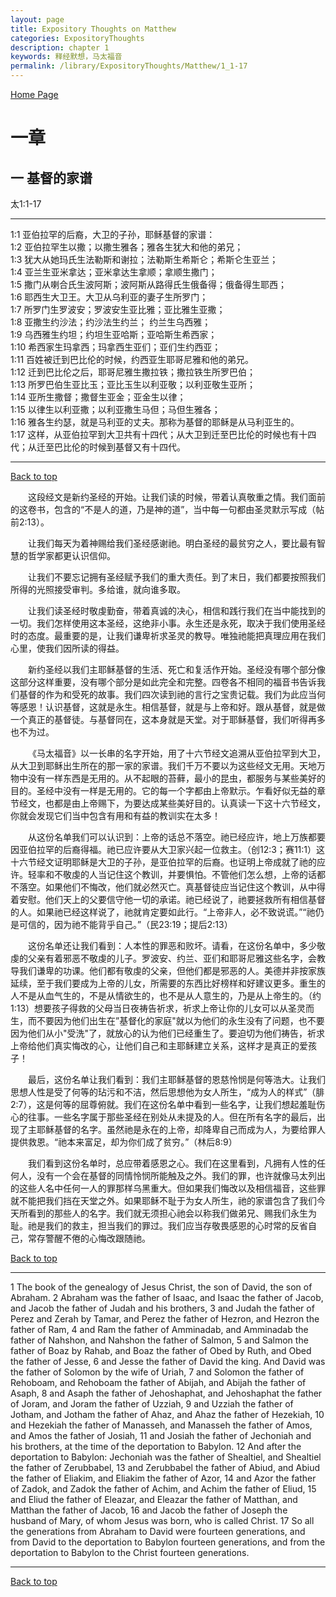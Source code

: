 ```yaml
---
layout: page
title: Expository Thoughts on Matthew
categories: ExpositoryThoughts
description: chapter 1
keywords: 释经默想，马太福音
permalink: /library/ExpositoryThoughts/Matthew/1_1-17
---
```

[ Home Page ]({{site.baseurl}}/index) <br>

<a name="0"></a>
# 一章 

## 一 基督的家谱

太1:1-17

***

1:1 亚伯拉罕的后裔，大卫的子孙，耶稣基督的家谱：<br>
1:2 亚伯拉罕生以撒；以撒生雅各；雅各生犹大和他的弟兄；<br>
1:3 犹大从她玛氏生法勒斯和谢拉；法勒斯生希斯仑；希斯仑生亚兰；<br>
1:4 亚兰生亚米拿达；亚米拿达生拿顺；拿顺生撒门；<br>
1:5 撒门从喇合氏生波阿斯；波阿斯从路得氏生俄备得；俄备得生耶西；<br>
1:6 耶西生大卫王。大卫从乌利亚的妻子生所罗门；<br>
1:7 所罗门生罗波安；罗波安生亚比雅；亚比雅生亚撒；<br>
1:8 亚撒生约沙法；约沙法生约兰； 约兰生乌西雅；<br>
1:9 乌西雅生约坦；约坦生亚哈斯；亚哈斯生希西家；<br>
1:10 希西家生玛拿西；玛拿西生亚们；亚们生约西亚；<br>
1:11 百姓被迁到巴比伦的时候，约西亚生耶哥尼雅和他的弟兄。<br>
1:12 迁到巴比伦之后，耶哥尼雅生撒拉铁；撒拉铁生所罗巴伯；<br>
1:13 所罗巴伯生亚比玉；亚比玉生以利亚敬；以利亚敬生亚所；<br>
1:14 亚所生撒督；撒督生亚金；亚金生以律；<br>
1:15 以律生以利亚撒；以利亚撒生马但；马但生雅各；<br>
1:16 雅各生约瑟，就是马利亚的丈夫。那称为基督的耶稣是从马利亚生的。<br>
1:17 这样，从亚伯拉罕到大卫共有十四代；从大卫到迁至巴比伦的时候也有十四代；从迁至巴比伦的时候到基督又有十四代。<br>

***

[Back to top](#0)

&emsp;&emsp;这段经文是新约圣经的开始。让我们读的时候，带着认真敬重之情。我们面前的这卷书，包含的“不是人的道，乃是神的道”，当中每一句都由圣灵默示写成（帖前2:13）。

&emsp;&emsp;让我们每天为着神赐给我们圣经感谢祂。明白圣经的最贫穷之人，要比最有智慧的哲学家都更认识信仰。

&emsp;&emsp;让我们不要忘记拥有圣经赋予我们的重大责任。到了末日，我们都要按照我们所得的光照接受审判。多给谁，就向谁多取。

&emsp;&emsp;让我们读圣经时敬虔勤奋，带着真诚的决心，相信和践行我们在当中能找到的一切。我们怎样使用这本圣经，这绝非小事。永生还是永死，取决于我们使用圣经时的态度。最重要的是，让我们谦卑祈求圣灵的教导。唯独祂能把真理应用在我们心里，使我们因所读的得益。

&emsp;&emsp;新约圣经以我们主耶稣基督的生活、死亡和复活作开始。圣经没有哪个部分像这部分这样重要，没有哪个部分是如此完全和完整。四卷各不相同的福音书告诉我们基督的作为和受死的故事。我们四次读到祂的言行之宝贵记载。我们为此应当何等感恩！认识基督，这就是永生。相信基督，就是与上帝和好。跟从基督，就是做一个真正的基督徒。与基督同在，这本身就是天堂。对于耶稣基督，我们听得再多也不为过。

&emsp;&emsp;《马太福音》以一长串的名字开始，用了十六节经文追溯从亚伯拉罕到大卫，从大卫到耶稣出生所在的那一家的家谱。我们千万不要以为这些经文无用。天地万物中没有一样东西是无用的。从不起眼的苔藓，最小的昆虫，都服务与某些美好的目的。圣经中没有一样是无用的。它的每一个字都由上帝默示。乍看好似无益的章节经文，也都是由上帝赐下，为要达成某些美好目的。认真读一下这十六节经文，你就会发现它们当中包含有用和有益的教训实在太多！

&emsp;&emsp;从这份名单我们可以认识到：上帝的话总不落空。祂已经应许，地上万族都要因亚伯拉罕的后裔得福。祂已应许要从大卫家兴起一位救主。（创12:3；赛11:1）这十六节经文证明耶稣是大卫的子孙，是亚伯拉罕的后裔。也证明上帝成就了祂的应许。轻率和不敬虔的人当记住这个教训，并要惧怕。不管他们怎么想，上帝的话都不落空。如果他们不悔改，他们就必然灭亡。真基督徒应当记住这个教训，从中得着安慰。他们天上的父要信守他一切的承诺。祂已经说了，祂要拯救所有相信基督的人。如果祂已经这样说了，祂就肯定要如此行。“上帝非人，必不致说谎。”“祂仍是可信的，因为祂不能背乎自己。”（民23:19；提后2:13）

&emsp;&emsp;这份名单还让我们看到：人本性的罪恶和败坏。请看，在这份名单中，多少敬虔的父亲有着邪恶不敬虔的儿子。罗波安、约兰、亚们和耶哥尼雅这些名字，会教导我们谦卑的功课。他们都有敬虔的父亲，但他们都是邪恶的人。美德并非按家族延续，至于我们要成为上帝的儿女，所需要的东西比好榜样和好建议更多。重生的人不是从血气生的，不是从情欲生的，也不是从人意生的，乃是从上帝生的。（约1:13）想要孩子得救的父母当日夜祷告祈求，祈求上帝让你的儿女可以从圣灵而生，而不要因为他们出生在”基督化的家庭"就以为他们的永生没有了问题，也不要因为他们从小"受洗"了，就放心的认为他们已经重生了。要迫切为他们祷告，祈求上帝给他们真实悔改的心，让他们自己和主耶稣建立关系，这样才是真正的爱孩子！

&emsp;&emsp;最后，这份名单让我们看到：我们主耶稣基督的恩慈怜悯是何等浩大。让我们思想人性是受了何等的玷污和不洁，然后思想他为女人所生，“成为人的样式”（腓2:7），这是何等的屈尊俯就。我们在这份名单中看到一些名字，让我们想起羞耻伤心的往事。一些名字属于那些圣经在别处从未提及的人。但在所有名字的最后，出现了主耶稣基督的名字。虽然祂是永在的上帝，却降卑自己而成为人，为要给罪人提供救恩。“祂本来富足，却为你们成了贫穷。”（林后8:9）

&emsp;&emsp;我们看到这份名单时，总应带着感恩之心。我们在这里看到，凡拥有人性的任何人，没有一个会在基督的同情怜悯所能触及之外。我们的罪，也许就像马太列出的这些人名中任何一人的罪那样乌黑重大。但如果我们悔改以及相信福音，这些罪就不能把我们挡在天堂之外。如果耶稣不耻于为女人所生，祂的家谱包含了我们今天所看到的那些人的名字。我们就无须担心祂会以称我们做弟兄、赐我们永生为耻。祂是我们的救主，担当我们的罪过。我们应当存敬畏感恩的心时常的反省自己，常存警醒不倦的心悔改跟随祂。

[Back to top](#0)

***

1 The book of the genealogy of Jesus Christ, the son of David, the son of Abraham. 2 Abraham was the father of Isaac, and Isaac the father of Jacob, and Jacob the father of Judah and his brothers, 3 and Judah the father of Perez and Zerah by Tamar, and Perez the father of Hezron, and Hezron the father of Ram, 4 and Ram the father of Amminadab, and Amminadab the father of Nahshon, and Nahshon the father of Salmon, 5 and Salmon the father of Boaz by Rahab, and Boaz the father of Obed by Ruth, and Obed the father of Jesse, 6 and Jesse the father of David the king. And David was the father of Solomon by the wife of Uriah, 7 and Solomon the father of Rehoboam, and Rehoboam the father of Abijah, and Abijah the father of Asaph, 8 and Asaph the father of Jehoshaphat, and Jehoshaphat the father of Joram, and Joram the father of Uzziah, 9 and Uzziah the father of Jotham, and Jotham the father of Ahaz, and Ahaz the father of Hezekiah, 10 and Hezekiah the father of Manasseh, and Manasseh the father of Amos, and Amos the father of Josiah, 11 and Josiah the father of Jechoniah and his brothers, at the time of the deportation to Babylon. 12 And after the deportation to Babylon: Jechoniah was the father of Shealtiel, and Shealtiel the father of Zerubbabel, 13 and Zerubbabel the father of Abiud, and Abiud the father of Eliakim, and Eliakim the father of Azor, 14 and Azor the father of Zadok, and Zadok the father of Achim, and Achim the father of Eliud, 15 and Eliud the father of Eleazar, and Eleazar the father of Matthan, and Matthan the father of Jacob, 16 and Jacob the father of Joseph the husband of Mary, of whom Jesus was born, who is called Christ. 17 So all the generations from Abraham to David were fourteen generations, and from David to the deportation to Babylon fourteen generations, and from the deportation to Babylon to the Christ fourteen generations.

***

[Back to top](#0)
